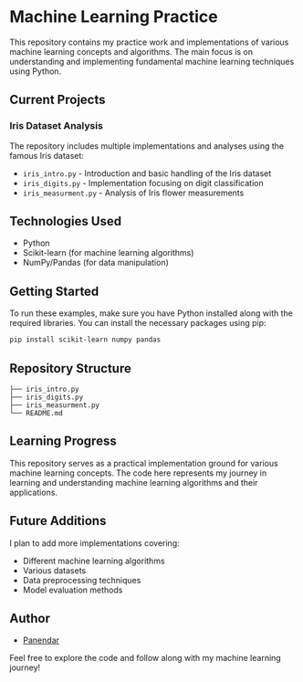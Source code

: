# Machine Learning Practice

This repository contains my practice work and implementations of various machine learning concepts and algorithms. The main focus is on understanding and implementing fundamental machine learning techniques using Python.

## Current Projects

### Iris Dataset Analysis
The repository includes multiple implementations and analyses using the famous Iris dataset:
- `iris_intro.py` - Introduction and basic handling of the Iris dataset
- `iris_digits.py` - Implementation focusing on digit classification
- `iris_measurment.py` - Analysis of Iris flower measurements

## Technologies Used
- Python
- Scikit-learn (for machine learning algorithms)
- NumPy/Pandas (for data manipulation)

## Getting Started
To run these examples, make sure you have Python installed along with the required libraries. You can install the necessary packages using pip:

```bash
pip install scikit-learn numpy pandas
```

## Repository Structure
```
├── iris_intro.py
├── iris_digits.py
├── iris_measurment.py
└── README.md
```

## Learning Progress
This repository serves as a practical implementation ground for various machine learning concepts. The code here represents my journey in learning and understanding machine learning algorithms and their applications.

## Future Additions
I plan to add more implementations covering:
- Different machine learning algorithms
- Various datasets
- Data preprocessing techniques
- Model evaluation methods

## Author
- [Panendar](https://github.com/Panendar)

Feel free to explore the code and follow along with my machine learning journey!
